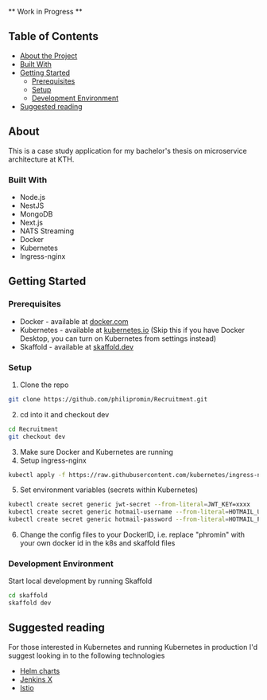 ** Work in Progress **

## Table of Contents 
* [About the Project](#about)
 * [Built With](#built-with)
* [Getting Started](#getting-started)
  * [Prerequisites](#prerequisites)
  * [Setup](#setup)
  * [Development Environment](#development-environment)
* [Suggested reading](#suggested-reading)

## About

This is a case study application for my bachelor's thesis on microservice architecture at KTH.

### Built With
* Node.js
* NestJS
* MongoDB
* Next.js
* NATS Streaming
* Docker 
* Kubernetes
* Ingress-nginx

## Getting Started

### Prerequisites
* Docker - available at [docker.com](https://www.docker.com/)
* Kubernetes - available at [kubernetes.io](https://kubernetes.io/) (Skip this if you have Docker Desktop, you can turn on Kubernetes from settings instead)
* Skaffold - available at [skaffold.dev](https://skaffold.dev/)

### Setup
1. Clone the repo 
```sh
git clone https://github.com/philipromin/Recruitment.git
```
2. cd into it and checkout dev 
```sh
cd Recruitment
git checkout dev
```
3. Make sure Docker and Kubernetes are running
4. Setup ingress-nginx
```sh
kubectl apply -f https://raw.githubusercontent.com/kubernetes/ingress-nginx/controller-v0.40.1/deploy/static/provider/cloud/deploy.yaml
```
5. Set environment variables (secrets within Kubernetes)
```sh
kubectl create secret generic jwt-secret --from-literal=JWT_KEY=xxxx
kubectl create secret generic hotmail-username --from-literal=HOTMAIL_USERNAME=xxxx
kubectl create secret generic hotmail-password --from-literal=HOTMAIL_PASS=xxxx
```
6. Change the config files to your DockerID, i.e. replace "phromin" with your own docker id in the k8s and skaffold files

### Development Environment
Start local development by running Skaffold
```sh
cd skaffold
skaffold dev
```

## Suggested reading
For those interested in Kubernetes and running Kubernetes in production I'd suggest looking in to the following technologies
* [Helm charts](https://helm.sh/) 
* [Jenkins X](https://jenkins-x.io/) 
* [Istio](https://istio.io/) 
